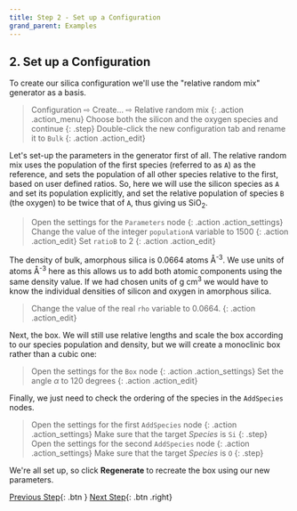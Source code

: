 ```yaml
---
title: Step 2 - Set up a Configuration
grand_parent: Examples
---
```


## 2. Set up a Configuration

To create our silica configuration we'll use the "relative random mix" generator as a basis.

> Configuration &#8680; Create... &#8680; Relative random mix
{: .action .action_menu}
> Choose both the silicon and the oxygen species and continue
{: .step}
> Double-click the new configuration tab and rename it to `Bulk`
{: .action .action_edit}

Let's set-up the parameters in the generator first of all. The relative random mix uses the population of the first species (referred to as `A`) as the reference, and sets the population of all other species relative to the first, based on user defined ratios. So, here we will use the silicon species as `A` and set its population explicitly, and set the relative population of species `B` (the oxygen) to be twice that of `A`, thus giving us SiO<sub>2</sub>.

> Open the settings for the `Parameters` node
{: .action .action_settings}
> Change the value of the integer `populationA` variable to 1500
{: .action .action_edit}
> Set `ratioB` to 2
{: .action .action_edit}

The density of bulk, amorphous silica is 0.0664 atoms &#8491;<sup>-3</sup>. We use units of atoms &#8491;<sup>-3</sup> here as this allows us to add both atomic components using the same density value. If we had chosen units of g cm<sup>3</sup> we would have to know the individual densities of silicon and oxygen in amorphous silica.

> Change the value of the real `rho` variable to 0.0664.
{: .action .action_edit}

Next, the box. We will still use relative lengths and scale the box according to our species population and density, but we will create a monoclinic box rather than a cubic one:

> Open the settings for the `Box` node
{: .action .action_settings}
> Set the angle _&#945;_ to 120 degrees
{: .action .action_edit}

Finally, we just need to check the ordering of the species in the `AddSpecies` nodes.

> Open the settings for the first `AddSpecies` node
{: .action .action_settings}
> Make sure that the target _Species_ is `Si`
{: .step}
> Open the settings for the second `AddSpecies` node
{: .action .action_settings}
> Make sure that the target _Species_ is `O`
{: .step}

We're all set up, so click **Regenerate** to recreate the box using our new parameters.

[Previous Step](/docs/examples/silica_bulk/step1/){: .btn }   [Next Step](/docs/examples/silica_bulk/step3/){: .btn .right}
